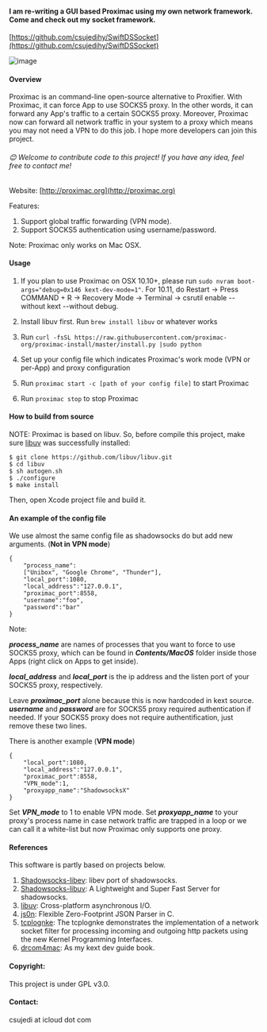#### I am re-writing a GUI based Proximac using my own network framework. Come and check out my socket framework.

[https://github.com/csujedihy/SwiftDSSocket](https://github.com/csujedihy/SwiftDSSocket)

![image](https://raw.githubusercontent.com/csujedihy/proximac/master/img/proximac-logo.png)

#### Overview

Proximac is an command-line open-source alternative to Proxifier. With Proximac, it can force App to use SOCKS5 proxy. In the other words, it can forward any App's traffic to a certain SOCKS5 proxy. Moreover, Proximac now can forward all network traffic in your system to a proxy which means you may not need a VPN to do this job. I hope more developers can join this project.

###### :blush: Welcome to contribute code to this project! If you have any idea, feel free to contact me!

Website: [http://proximac.org](http://proximac.org)

Features:

1. Support global traffic forwarding (VPN mode).
2. Support SOCKS5 authentication using username/password.

Note: Proximac only works on Mac OSX.

#### Usage
1. If you plan to use Proximac on OSX 10.10+, please run ```sudo nvram boot-args="debug=0x146 kext-dev-mode=1"```.  For 10.11, do Restart -> Press COMMAND + R -> Recovery Mode -> Terminal -> csrutil enable --without kext --without debug.

1. Install libuv first. Run ```brew install libuv``` or whatever works
2. Run ```curl -fsSL https://raw.githubusercontent.com/proximac-org/proximac-install/master/install.py |sudo python ```
3. Set up your config file which indicates Proximac's work mode (VPN or per-App) and proxy configuration
4. Run ```proximac start -c [path of your config file]``` to start Proximac
5. Run ```proximac stop``` to stop Proximac

#### How to build from source
NOTE: Proximac is based on libuv. So, before compile this project, make sure [libuv](https://github.com/libuv/libuv) was successfully installed:

	$ git clone https://github.com/libuv/libuv.git
	$ cd libuv
	$ sh autogen.sh
	$ ./configure
	$ make install

Then, open Xcode project file and build it.



#### An example of the config file
We use almost the same config file as shadowsocks do but add new arguments. (**Not in VPN mode**)

```
{
    "process_name":
    ["Unibox", "Google Chrome", "Thunder"],
    "local_port":1080,
    "local_address":"127.0.0.1",
    "proximac_port":8558,
    "username":"foo",
    "password":"bar"
}
```
Note:

***process_name*** are names of processes that you want to force to use SOCKS5 proxy, which can be found in ***Contents/MacOS*** folder inside those Apps (right click on Apps to get inside).

***local_address*** and ***local_port*** is the ip address and the listen port of your SOCKS5 proxy, respectively.

Leave ***proximac_port*** alone because this is now hardcoded in kext source. ***username*** and ***password*** are for SOCKS5 proxy required authentication if needed. If your SOCKS5 proxy does not require authentification, just remove these two lines.

There is another example (**VPN mode**)

```
{
    "local_port":1080,
    "local_address":"127.0.0.1",
    "proximac_port":8558,
    "VPN_mode":1,
    "proxyapp_name":"ShadowsocksX"
}
```
Set ***VPN_mode*** to 1 to enable VPN mode.
Set ***proxyapp_name*** to your proxy's process name in case network traffic are trapped in a loop or we can call it a white-list but now Proximac only supports one proxy.

#### References
This software is partly based on projects below.

1. [Shadowsocks-libev](https://github.com/shadowsocks/shadowsocks-libev): libev port of shadowsocks.
2. [Shadowsocks-libuv](https://github.com/dndx/shadowsocks-libuv): A Lightweight and Super Fast Server for shadowsocks.
3. [libuv](https://github.com/libuv/libuv): Cross-platform asynchronous I/O.
4. [js0n](https://github.com/quartzjer/js0n): Flexible Zero-Footprint JSON Parser in C.
5. [tcplognke](https://developer.apple.com/legacy/library/samplecode/tcplognke/Introduction/Intro.html#//apple_ref/doc/uid/DTS10003669): The tcplognke demonstrates the implementation of a network socket filter for processing incoming and outgoing http packets using the new Kernel Programming Interfaces.
6. [drcom4mac](https://code.google.com/p/drcom4mac/): As my kext dev guide book.

#### Copyright:
This project is under GPL v3.0.


#### Contact:
csujedi at icloud dot com
